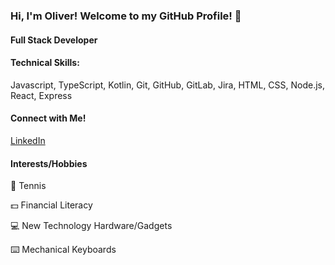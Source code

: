 ### Hi, I'm Oliver! Welcome to my GitHub Profile! 🎈

#### Full Stack Developer

#### Technical Skills:
Javascript, TypeScript, Kotlin, Git, GitHub, GitLab, Jira, HTML, CSS, Node.js, React, Express


#### Connect with Me!
[LinkedIn](https://www.linkedin.com/in/oliverchuzan/)

#### Interests/Hobbies
🎾 Tennis

💵 Financial Literacy

💻 New Technology Hardware/Gadgets

⌨️ Mechanical Keyboards

